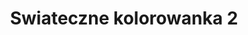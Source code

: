 ---
title: Swiateczne kolorowanka 2
description: Kolorowanka Swiateczne - wariant 2
canonical: /okazjonalne/swiateczne
variant_of: swiateczne
tags:
- okazjonalne
- swiateczne
---